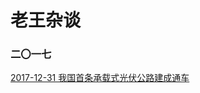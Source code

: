 # 老王杂谈
### 二〇一七
[2017-12-31 我国首条承载式光伏公路建成通车](https://github.com/allen5261/wang-talk/blob/master/article/2017/20171231)
